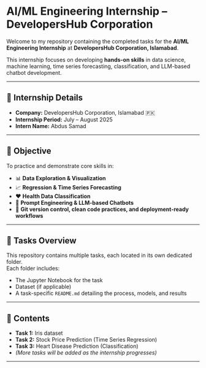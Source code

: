 # AI/ML Engineering Internship – DevelopersHub Corporation

Welcome to my repository containing the completed tasks for the **AI/ML Engineering Internship** at **DevelopersHub Corporation, Islamabad**.

This internship focuses on developing **hands-on skills** in data science, machine learning, time series forecasting, classification, and LLM-based chatbot development.

---

## 📅 Internship Details
- **Company:** DevelopersHub Corporation, Islamabad 🇵🇰
- **Internship Period:** July – August 2025
- **Intern Name:** Abdus Samad

---

## 🚀 Objective
To practice and demonstrate core skills in:

- 📊 **Data Exploration & Visualization**
- 📈 **Regression & Time Series Forecasting**
- ❤️ **Health Data Classification**
- 🤖 **Prompt Engineering & LLM-based Chatbots**
- 📂 **Git version control, clean code practices, and deployment-ready workflows**

---

## 📂 Tasks Overview
This repository contains multiple tasks, each located in its own dedicated folder.  
Each folder includes:
- The Jupyter Notebook for the task
- Dataset (if applicable)
- A task-specific `README.md` detailing the process, models, and results

---

## 📌 Contents
- **Task 1:** Iris dataset
- **Task 2:** Stock Price Prediction (Time Series Regression)
- **Task 3:** Heart Disease Prediction (Classification)
- *(More tasks will be added as the internship progresses)*

---
